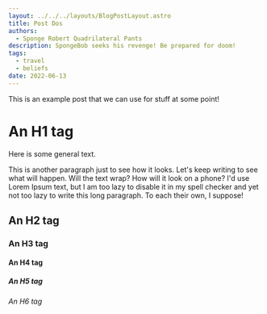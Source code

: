 ```yaml
---
layout: ../../../layouts/BlogPostLayout.astro
title: Post Dos
authors: 
  - Sponge Robert Quadrilateral Pants
description: SpongeBob seeks his revenge! Be prepared for doom!
tags:
  - travel
  - beliefs
date: 2022-06-13
---
```


This is an example post that we can use for stuff at some point!

# An H1 tag

Here is some general text.

This is another paragraph just to see how it looks. Let's keep writing to see what will happen. Will the text wrap? How will it look on a phone? I'd use Lorem Ipsum text, but I am too lazy to disable it in my spell checker and yet not too lazy to write this long paragraph. To each their own, I suppose!

## An H2 tag

### An H3 tag

#### An H4 tag

##### An H5 tag

###### An H6 tag